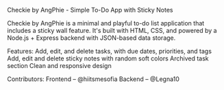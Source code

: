 Checkie by AngPhie - Simple To-Do App with Sticky Notes

Checkie by AngPhie is a minimal and playful to-do list application that includes a sticky wall feature. It's built with HTML, CSS, and powered by a Node.js + Express backend with JSON-based data storage.

Features:
Add, edit, and delete tasks, with due dates, priorities, and tags
Add, edit and delete sticky notes with random soft colors
Archived task section
Clean and responsive design

Contributors:
Frontend – @hiitsmesofia 
Backend – @Legna10
